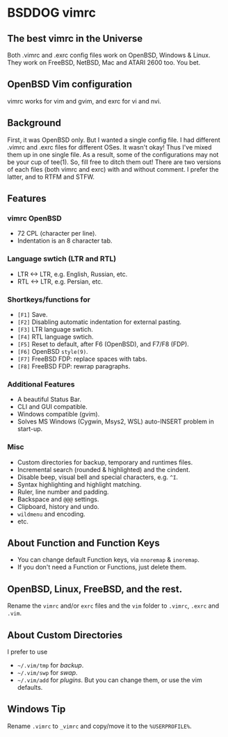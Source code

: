 # BSDDOG vimrc
## The best vimrc in the Universe
Both .vimrc and .exrc config files work on OpenBSD, Windows & Linux. They work on FreeBSD, NetBSD, Mac and ATARI 2600 too. You bet.

## OpenBSD Vim configuration
vimrc works for vim and gvim, and exrc for vi and nvi.

## Background
First, it was OpenBSD only. But I wanted a single config file. I had different .vimrc and .exrc files for different OSes. It wasn't okay! Thus I've mixed them up in one single file. As a result, some of the configurations may not be your cup of tee(1). So, fill free to ditch them out! There are two versions of each files (both vimrc and exrc) with and without comment. I prefer the latter, and to RTFM and STFW.

## Features

### vimrc OpenBSD
* 72 CPL (character per line).
* Indentation is an 8 character tab.

### Language swtich (LTR and RTL)
* LTR <-> LTR, e.g. English, Russian, etc.
* RTL <-> LTR, e.g. Persian, etc.

### Shortkeys/functions for
* `[F1]` Save.
* `[F2]` Disabling automatic indentation for external pasting.
* `[F3]` LTR language swtich.
* `[F4]` RTL language swtich.
* `[F5]` Reset to default, after F6 (OpenBSD), and F7/F8 (FDP).
* `[F6]` OpenBSD `style(9)`.
* `[F7]` FreeBSD FDP: replace spaces with tabs.
* `[F8]` FreeBSD FDP: rewrap paragraphs.

### Additional Features
* A beautiful Status Bar.
* CLI and GUI compatible.
* Windows compatible (gvim).
* Solves MS Windows (Cygwin, Msys2, WSL) auto-INSERT problem in start-up.

### Misc
* Custom directories for backup, temporary and runtimes files.
* Incremental search (rounded & highlighted) and the cindent.
* Disable beep, visual bell and special characters, e.g. `^I`.
* Syntax highlighting and highlight matching.
* Ruler, line number and padding.
* Backspace and `@@@` settings.
* Clipboard, history and undo.
* `wildmenu` and encoding.
* etc.

## About Function and Function Keys
* You can change default Function keys, via `nnoremap` & `inoremap`.
* If you don't need a Function or Functions, just delete them.

## OpenBSD, Linux, FreeBSD, and the rest.
Rename the `vimrc` and/or `exrc` files and the `vim` folder to `.vimrc`, `.exrc` and `.vim`.

## About Custom Directories
I prefer to use
* `~/.vim/tmp` for *backup*.
* `~/.vim/swp` for *swap*.
* `~/.vim/add` for *plugins*.
But you can change them, or use the vim defaults.

## Windows Tip
Rename `.vimrc` to `_vimrc` and copy/move it to the `%USERPROFILE%`.
